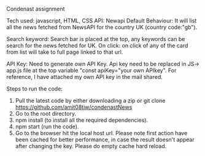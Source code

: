 Condenast assignment

Tech used: javascript, HTML, CSS
API: Newapi
Default Behaviour: It will list all the news fetched from NewsAPI for the country UK (country code:"gb").

Search keyword: Search bar is placed at the top, any keywords can be search for the news fetched for UK.
On click: on click of any of the card from list will take to full page linked to that url.

API Key: Need to generate own API Key. Api key need to be replaced in JS-> app.js file at the top variable "const apiKey="your own APIkey".
For reference, I have attached my own API key in the mail shared.

Steps to run the code:
1. Pull the latest code by either downloading a zip or git clone https://github.com/amit08tiw/condenastNews
2. Go to the root directory.
3. npm install (to install all the required dependencies).
4. npm start (run the code).
5. Go to the browser hit the local host url. Please note first action have been cached for better performance, in case the result doesn't appear after changing the key. Please do empty cache hard reload.
